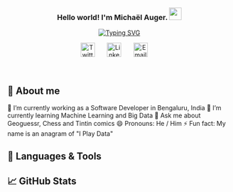 <h3 align="center">
  Hello world! I'm Michaël Auger.
  <img src="https://media.giphy.com/media/hvRJCLFzcasrR4ia7z/giphy.gif" width="28">
</h3>

<!-- Typing SVG by DenverCoder1 - https://github.com/DenverCoder1/readme-typing-svg -->
<p align="center">
  <a href="https://git.io/typing-svg"><img src="https://readme-typing-svg.demolab.com?font=Fira+Code&duration=2500&pause=1250&color=9200F7&center=true&vCenter=true&width=440&lines=I'm+a+Junior+Full-Stack+Developer;I'm+a+Watersport+Blogger;I'm+a+Teacher+in+Economics+%26+Business" alt="Typing SVG" /></a>
</p>

<!-- Social icons section -->
<p align="center">
  <a href="https://twitter.com/byronmike_/"><img width="32px" alt="Twitter" title="Twitter" src="https://img.icons8.com/nolan/344/twitter.png"/></a>
  &#8287;&#8287;&#8287;&#8287;&#8287;
  <a href="https://www.linkedin.com/in/auger-michael/"><img width="32px" alt="Linkedin" title="Linkedin"  src="https://img.icons8.com/nolan/452/linkedin.png"/></a>
  &#8287;&#8287;&#8287;&#8287;&#8287;
  <a href="mailto:auger.michaell@gmail.com"><img width="32px" alt="Email" title="Email" src="https://img.icons8.com/nolan/344/share-2.png"></a>
  &#8287;&#8287;&#8287;&#8287;&#8287;
</p>

<br/>

## 🔧 About me

🔭 I’m currently working as a Software Developer in Bengaluru, India
🌱 I’m currently learning Machine Learning and Big Data
💬 Ask me about Geoguessr, Chess and Tintin comics
😄 Pronouns: He / Him
⚡ Fun fact: My name is an anagram of "I Play Data"

## 🔧 Languages & Tools

## 📈 GitHub Stats
